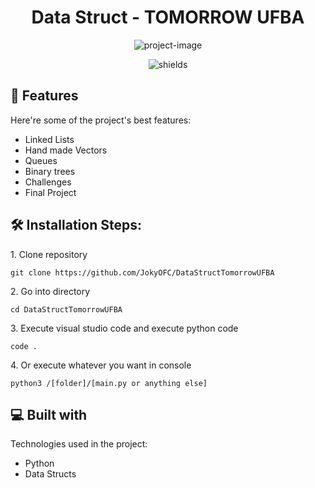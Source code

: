 <h1 align="center" id="title">Data Struct - TOMORROW UFBA</h1>

<p align="center"><img src="https://socialify.git.ci/JokyOFC/DataStructTomorrowUFBA/image?description=1&amp;language=1&amp;name=1&amp;owner=1&amp;stargazers=1&amp;theme=Auto" alt="project-image"></p>

<p align="center"><img src="https://img.shields.io/badge/made_with-python-blue" alt="shields"></p>

  
  
<h2>🧐 Features</h2>

Here're some of the project's best features:

*   Linked Lists
*   Hand made Vectors
*   Queues
*   Binary trees
*   Challenges
*   Final Project

<h2>🛠️ Installation Steps:</h2>

<p>1. Clone repository</p>

```
git clone https://github.com/JokyOFC/DataStructTomorrowUFBA
```

<p>2. Go into directory</p>

```
cd DataStructTomorrowUFBA
```

<p>3. Execute visual studio code and execute python code</p>

```
code .
```

<p>4. Or execute whatever you want in console</p>

```
python3 /[folder]/[main.py or anything else]
```

  
  
<h2>💻 Built with</h2>

Technologies used in the project:

*   Python
*   Data Structs